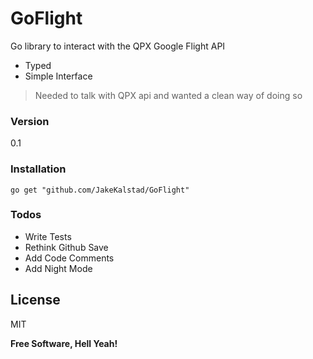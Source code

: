 # GoFlight

Go library to interact with the QPX Google Flight API

  - Typed
  - Simple Interface

> Needed to talk with QPX api and wanted a clean way of doing so

### Version
0.1

### Installation
    go get "github.com/JakeKalstad/GoFlight"

### Todos

 - Write Tests
 - Rethink Github Save
 - Add Code Comments
 - Add Night Mode

License
----

MIT


**Free Software, Hell Yeah!**

